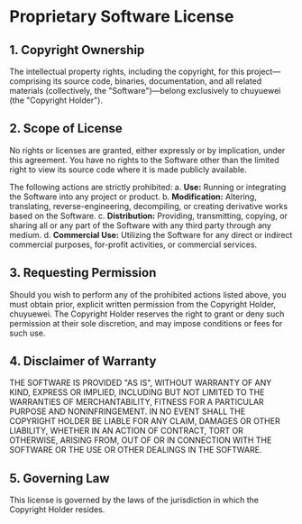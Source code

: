 # Proprietary Software License

## 1. Copyright Ownership

The intellectual property rights, including the copyright, for this project—comprising its source code, binaries, documentation, and all related materials (collectively, the "Software")—belong exclusively to chuyuewei (the "Copyright Holder").

## 2. Scope of License

No rights or licenses are granted, either expressly or by implication, under this agreement. You have no rights to the Software other than the limited right to view its source code where it is made publicly available.

The following actions are strictly prohibited:
  a. **Use:** Running or integrating the Software into any project or product.
  b. **Modification:** Altering, translating, reverse-engineering, decompiling, or creating derivative works based on the Software.
  c. **Distribution:** Providing, transmitting, copying, or sharing all or any part of the Software with any third party through any medium.
  d. **Commercial Use:** Utilizing the Software for any direct or indirect commercial purposes, for-profit activities, or commercial services.

## 3. Requesting Permission

Should you wish to perform any of the prohibited actions listed above, you must obtain prior, explicit written permission from the Copyright Holder, chuyuewei. The Copyright Holder reserves the right to grant or deny such permission at their sole discretion, and may impose conditions or fees for such use.

## 4. Disclaimer of Warranty

THE SOFTWARE IS PROVIDED "AS IS", WITHOUT WARRANTY OF ANY KIND, EXPRESS OR IMPLIED, INCLUDING BUT NOT LIMITED TO THE WARRANTIES OF MERCHANTABILITY, FITNESS FOR A PARTICULAR PURPOSE AND NONINFRINGEMENT. IN NO EVENT SHALL THE COPYRIGHT HOLDER BE LIABLE FOR ANY CLAIM, DAMAGES OR OTHER LIABILITY, WHETHER IN AN ACTION OF CONTRACT, TORT OR OTHERWISE, ARISING FROM, OUT OF OR IN CONNECTION WITH THE SOFTWARE OR THE USE OR OTHER DEALINGS IN THE SOFTWARE.

## 5. Governing Law

This license is governed by the laws of the jurisdiction in which the Copyright Holder resides.
